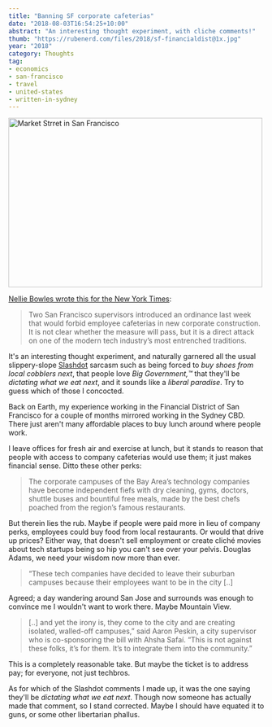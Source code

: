 ```yaml
---
title: "Banning SF corporate cafeterias"
date: "2018-08-03T16:54:25+10:00"
abstract: "An interesting thought experiment, with cliche comments!"
thumb: "https://rubenerd.com/files/2018/sf-financialdist@1x.jpg"
year: "2018"
category: Thoughts
tag:
- economics
- san-francisco
- travel
- united-states
- written-in-sydney
---
```

<p><img src="https://rubenerd.com/files/2018/sf-financialdist@1x.jpg" srcset="https://rubenerd.com/files/2018/sf-financialdist@1x.jpg 1x, https://rubenerd.com/files/2018/sf-financialdist@2x.jpg 2x" alt="Market Strret in San Francisco" style="width:500px; height:333px;" /></p>

[Nellie Bowles wrote this for the New York Times]\:

> Two San Francisco supervisors introduced an ordinance last week that would forbid employee cafeterias in new corporate construction. It is not clear whether the measure will pass, but it is a direct attack on one of the modern tech industry’s most entrenched traditions.

It's an interesting thought experiment, and naturally garnered all the usual slippery-slope [Slashdot] sarcasm such as being forced to *buy shoes from local cobblers next*, that people love *Big Government,&trade;* that they'll be *dictating what we eat next*, and it sounds like a *liberal paradise*. Try to guess which of those I concocted.

Back on Earth, my experience working in the Financial District of San Francisco for a couple of months mirrored working in the Sydney CBD. There just aren't many affordable places to buy lunch around where people work.

I leave offices for fresh air and exercise at lunch, but it stands to reason that people with access to company cafeterias would use them; it just makes financial sense. Ditto these other perks:

> The corporate campuses of the Bay Area’s technology companies have become independent fiefs with dry cleaning, gyms, doctors, shuttle buses and bountiful free meals, made by the best chefs poached from the region’s famous restaurants.

But therein lies the rub. Maybe if people were paid more in lieu of company perks, employees could buy food from local restaurants. Or would that drive up prices? Either way, that doesn't sell employment or create cliché movies about tech startups being so hip you can't see over your pelvis. Douglas Adams, we need your wisdom now more than ever.

> “These tech companies have decided to leave their suburban campuses because their employees want to be in the city [..]

Agreed; a day wandering around San Jose and surrounds was enough to convince me I wouldn't want to work there. Maybe Mountain View.

> [..] and yet the irony is, they come to the city and are creating isolated, walled-off campuses,” said Aaron Peskin, a city supervisor who is co-sponsoring the bill with Ahsha Safaí. “This is not against these folks, it’s for them. It’s to integrate them into the community.”

This is a completely reasonable take. But maybe the ticket is to address pay; for everyone, not just techbros.
 
As for which of the Slashdot comments I made up, it was the one saying they'll be *dictating what we eat next*. Though now someone has actually made that comment, so I stand corrected. Maybe I should have equated it to guns, or some other libertarian phallus.

[Slashdot]: https://news.slashdot.org/story/18/07/31/2223201/san-francisco-officials-are-planning-to-ban-corporate-cafeterias-force-tech-workers-to-eat-out-at-local-restaurants
[Nellie Bowles wrote this for the New York Times]: https://www.nytimes.com/2018/07/31/technology/san-francisco-tech-free-lunch.html

